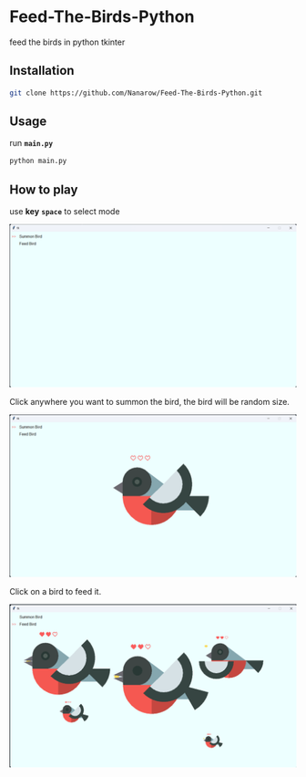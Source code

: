 # Feed-The-Birds-Python
feed the birds in python tkinter

## Installation

```bash
git clone https://github.com/Nanarow/Feed-The-Birds-Python.git
```

## Usage
run **`main.py`**
```bash
python main.py
```

## How to play
use **key** **`space`** to select mode

![](https://github.com/Nanarow/Feed-The-Birds-Python/blob/main/screenshot/1.png?raw=true)

Click anywhere you want to summon the bird, the bird will be random size.

![](https://github.com/Nanarow/Feed-The-Birds-Python/blob/main/screenshot/2.png?raw=true)

Click on a bird to feed it.

![](https://github.com/Nanarow/Feed-The-Birds-Python/blob/main/screenshot/3.png?raw=true)
